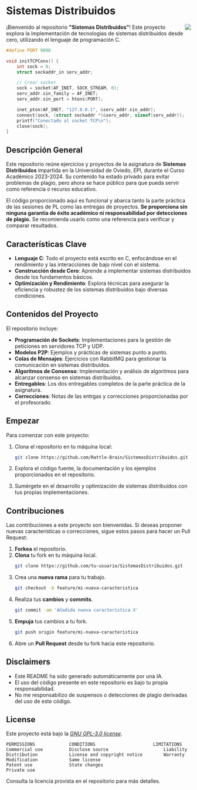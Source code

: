 # Sistemas Distribuidos

<img src="https://www.codewithharry.com/img/notes/c.webp" align="right" />

¡Bienvenido al repositorio **"Sistemas Distribuidos"**! Este proyecto explora la implementación de tecnologías de sistemas distribuidos desde cero, utilizando el lenguaje de programación C.

```C
#define PORT 9090

void initTCPConx() {
    int sock = 0;
    struct sockaddr_in serv_addr;

    // Crear socket
    sock = socket(AF_INET, SOCK_STREAM, 0);
    serv_addr.sin_family = AF_INET;
    serv_addr.sin_port = htons(PORT);

    inet_pton(AF_INET, "127.0.0.1", &serv_addr.sin_addr);
    connect(sock, (struct sockaddr *)&serv_addr, sizeof(serv_addr));
    printf("Conectado al socket TCP\n");
    close(sock);
}
```

## Descripción General

Este repositorio reúne ejercicios y proyectos de la asignatura de **Sistemas Distribuidos** impartida en la Universidad de Oviedo, EPI, durante el Curso Académico 2023-2024. Su contenido ha estado privado para evitar problemas de plagio, pero ahora se hace público para que pueda servir como referencia o recurso educativo.

El código proporcionado aquí es funcional y abarca tanto la parte práctica de las sesiones de PL como las entregas de proyectos. **Se proporciona sin ninguna garantía de éxito académico ni responsabilidad por detecciones de plagio.** Se recomienda usarlo como una referencia para verificar y comparar resultados.

## Características Clave

- **Lenguaje C**: Todo el proyecto está escrito en C, enfocándose en el rendimiento y las interacciones de bajo nivel con el sistema.
- **Construcción desde Cero**: Aprende a implementar sistemas distribuidos desde los fundamentos básicos.
- **Optimización y Rendimiento**: Explora técnicas para asegurar la eficiencia y robustez de los sistemas distribuidos bajo diversas condiciones.

## Contenidos del Proyecto

El repositorio incluye:

- **Programación de Sockets**: Implementaciones para la gestión de peticiones en servidores TCP y UDP.
- **Modelos P2P**: Ejemplos y prácticas de sistemas punto a punto.
- **Colas de Mensajes**: Ejercicios con RabbitMQ para gestionar la comunicación en sistemas distribuidos.
- **Algoritmos de Consenso**: Implementación y análisis de algoritmos para alcanzar consenso en sistemas distribuidos.
- **Entregables**: Los dos entregables completos de la parte práctica de la asignatura.
- **Correcciones**: Notas de las entrgas y correcciones proporcionadas por el profesorado.

## Empezar

Para comenzar con este proyecto:

1. Clona el repositorio en tu máquina local:
   ```bash
   git clone https://github.com/Rattle-Brain/SistemasDistribuidos.git
   ```

2. Explora el código fuente, la documentación y los ejemplos proporcionados en el repositorio.

3. Sumérgete en el desarrollo y optimización de sistemas distribuidos con tus propias implementaciones.

## Contribuciones

Las contribuciones a este proyecto son bienvenidas. Si deseas proponer nuevas características o correcciones, sigue estos pasos para hacer un Pull Request:

1. **Forkea** el repositorio.
2. **Clona** tu fork en tu máquina local.
   ```bash
   git clone https://github.com/tu-usuario/SistemasDistribuidos.git
   ```
3. Crea una **nueva rama** para tu trabajo.
   ```bash
   git checkout -b feature/mi-nueva-caracteristica
   ```
4. Realiza tus **cambios** y **commits**.
   ```bash
   git commit -am 'Añadida nueva característica X'
   ```
5. **Empuja** tus cambios a tu fork.
   ```bash
   git push origin feature/mi-nueva-caracteristica
   ```
6. Abre un **Pull Request** desde tu fork hacia este repositorio.

## Disclaimers

- Este README ha sido generado automáticamente por una IA.
- El uso del código presente en este repositorio es bajo tu propia responsabilidad.
- No me responsabilizo de suspensos o detecciones de plagio derivadas del uso de este código.

## License

Este proyecto está bajo la [*GNU GPL-3.0 license*](LICENSE). 

```plain
PERMISSIONS 	        CONDITIONS 	                    LIMITATIONS
Commercial use          Disclose source                     Liability
Distribution            License and copyright notice        Warranty
Modification            Same license
Patent use              State changes
Private use
```

Consulta la licencia provista en el repositorio para más detalles.
